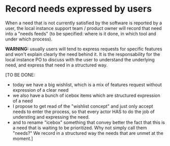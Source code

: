 # Record needs expressed by users

When a need that is not currently satisfied by the software is reported by a user, the local instance support team / product owner will record that need into a "needs feeds" \(to be specified: where is it done, in which tool and under which process\).

**WARNING:** usually users will tend to express requests for specific features and won't explain clearly the need behind it. It is the responsability for the local instance PO to discuss with the user to understand the underlying need, and express that need in a structured way.

\[TO BE DONE:  
- today we have a big wishlist, which is a mix of features request without expression of a clear need  
- we also have a bunch of icebox items which are structured expression of a need  
- I propose to get read of the "wishlist concept" and just only accept needs to enter the process, so that every actor HAS to do the job of understing and expressing the need.  
- and to rename "icebox" something that convey better the fact that this is a need that is waiting to be prioritized. Why not simply call them "needs?" We record in a structured way the needs that are unmet at the moment.\]



